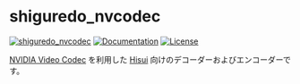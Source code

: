 shiguredo_nvcodec
================

[![shiguredo_nvcodec](https://img.shields.io/crates/v/shiguredo_nvcodec.svg)](https://crates.io/crates/shiguredo_nvcodec)
[![Documentation](https://docs.rs/shiguredo_nvcodec/badge.svg)](https://docs.rs/shiguredo_nvcodec)
[![License](https://img.shields.io/badge/License-Apache%202.0-blue.svg)](https://opensource.org/licenses/Apache-2.0)

[NVIDIA Video Codec] を利用した [Hisui] 向けのデコーダーおよびエンコーダーです。

[NVIDIA Video Codec]: https://developer.nvidia.com/video-codec-sdk
[Hisui]: https://github.com/shiguredo/hisui
